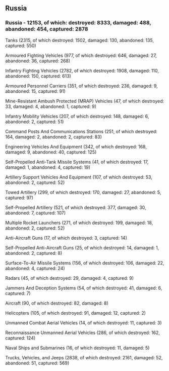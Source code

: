 
 
 ## Russia
 
 ### Russia - 12153, of which: destroyed: 8333, damaged: 488, abandoned: 454, captured: 2878

 

 

 Tanks (2315, of which destroyed: 1502, damaged: 130, abandoned: 135, captured: 550)

 Armoured Fighting Vehicles (977, of which destroyed: 646, damaged: 27, abandoned: 36, captured: 268)

 Infantry Fighting Vehicles (2782, of which destroyed: 1908, damaged: 110, abandoned: 150, captured: 613)

 Armoured Personnel Carriers (351, of which destroyed: 236, damaged: 9, abandoned: 15, captured: 91)

 Mine-Resistant Ambush Protected (MRAP) Vehicles (47, of which destroyed: 33, damaged: 4, abandoned: 1, captured: 9)

 Infantry Mobility Vehicles (207, of which destroyed: 148, damaged: 6, abandoned: 2, captured: 51)

 Command Posts And Communications Stations (251, of which destroyed: 164, damaged: 2, abandoned: 2, captured: 83)

 Engineering Vehicles And Equipment (342, of which destroyed: 168, damaged: 9, abandoned: 40, captured: 125)

 Self-Propelled Anti-Tank Missile Systems (41, of which destroyed: 17, damaged: 1, abandoned: 4, captured: 19)

 Artillery Support Vehicles And Equipment (107, of which destroyed: 53, abandoned: 2, captured: 52)

 Towed Artillery (299, of which destroyed: 170, damaged: 27, abandoned: 5, captured: 97)

 Self-Propelled Artillery (521, of which destroyed: 377, damaged: 30, abandoned: 7, captured: 107)

 Multiple Rocket Launchers (271, of which destroyed: 199, damaged: 18, abandoned: 2, captured: 52)

 Anti-Aircraft Guns (17, of which destroyed: 3, captured: 14)

 Self-Propelled Anti-Aircraft Guns (25, of which destroyed: 14, damaged: 1, abandoned: 2, captured: 8)

 Surface-To-Air Missile Systems (156, of which destroyed: 106, damaged: 22, abandoned: 4, captured: 24)

 Radars (45, of which destroyed: 29, damaged: 4, captured: 9)

 Jammers And Deception Systems (54, of which destroyed: 41, damaged: 6, captured: 7)

 Aircraft (90, of which destroyed: 82, damaged: 8)

 Helicopters (105, of which destroyed: 91, damaged: 12, captured: 2)

 Unmanned Combat Aerial Vehicles (14, of which destroyed: 11, captured: 3)

 Reconnaissance Unmanned Aerial Vehicles (286, of which destroyed: 162, captured: 124)

 Naval Ships and Submarines (16, of which destroyed: 11, damaged: 5)

 Trucks, Vehicles, and Jeeps (2838, of which destroyed: 2161, damaged: 52, abandoned: 51, captured: 569)

